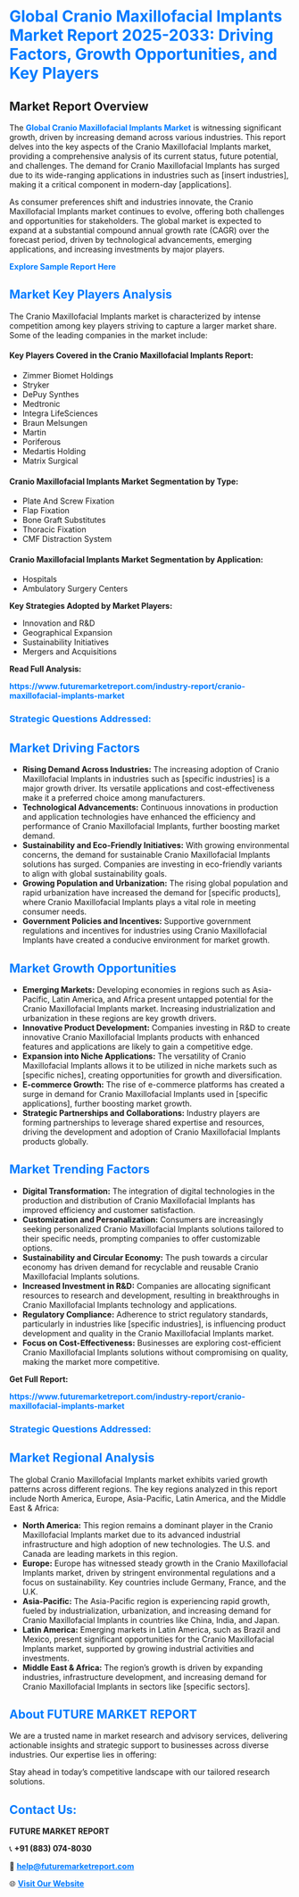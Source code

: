 <h1 style="color: #007BFF;">Global Cranio Maxillofacial Implants Market Report 2025-2033: Driving Factors, Growth Opportunities, and Key Players</h1>

<section id="overview">
<h2>Market Report Overview</h2>
<p>The <a href="https://www.futuremarketreport.com/industry-report/cranio-maxillofacial-implants-market" style="color: #007BFF; text-decoration: none;"><strong>Global Cranio Maxillofacial Implants Market</strong></a> is witnessing significant growth, driven by increasing demand across various industries. This report delves into the key aspects of the Cranio Maxillofacial Implants market, providing a comprehensive analysis of its current status, future potential, and challenges. The demand for Cranio Maxillofacial Implants has surged due to its wide-ranging applications in industries such as [insert industries], making it a critical component in modern-day [applications].</p>
<p>As consumer preferences shift and industries innovate, the Cranio Maxillofacial Implants market continues to evolve, offering both challenges and opportunities for stakeholders. The global market is expected to expand at a substantial compound annual growth rate (CAGR) over the forecast period, driven by technological advancements, emerging applications, and increasing investments by major players.</p>
</section>

<section id="overview">
<p><a href="https://www.futuremarketreport.com/request-sample/reportId=34311" style="color: #007BFF; text-decoration: none;"><strong>Explore Sample Report Here</strong></a></p>
</section>

<section id="key-players">
<h2 style="color: #007BFF;">Market Key Players Analysis</h2>
<p>The Cranio Maxillofacial Implants market is characterized by intense competition among key players striving to capture a larger market share. Some of the leading companies in the market include:</p>
<h4>Key Players Covered in the Cranio Maxillofacial Implants Report:</h4>
<ul><li>Zimmer Biomet Holdings</li><li>Stryker</li><li>DePuy Synthes</li><li>Medtronic</li><li>Integra LifeSciences</li><li>Braun Melsungen</li><li>Martin</li><li>Poriferous</li><li>Medartis Holding</li><li>Matrix Surgical</li></ul>
<h4>Cranio Maxillofacial Implants Market Segmentation by Type:</h4>
<ul><li>Plate And Screw Fixation</li><li>Flap Fixation</li><li>Bone Graft Substitutes</li><li>Thoracic Fixation</li><li>CMF Distraction System</li></ul>

<h4>Cranio Maxillofacial Implants Market Segmentation by Application:</h4>
<ul><li>Hospitals</li><li>Ambulatory Surgery Centers</li></ul>
<p><strong>Key Strategies Adopted by Market Players:</strong></p>
<ul>
<li>Innovation and R&D</li>
<li>Geographical Expansion</li>
<li>Sustainability Initiatives</li>
<li>Mergers and Acquisitions</li>
</ul>
</section>

<section>
<p><strong>Read Full Analysis: </strong></p><a href="https://www.futuremarketreport.com/industry-report/cranio-maxillofacial-implants-market" style="color: #007BFF; text-decoration: none;"><strong>https://www.futuremarketreport.com/industry-report/cranio-maxillofacial-implants-market</strong></a>
<h3 style="color: #007BFF;">Strategic Questions Addressed:</h3>
</section>

<section id="driving-factors">
<h2 style="color: #007BFF;">Market Driving Factors</h2>
<ul>
<li><strong>Rising Demand Across Industries:</strong> The increasing adoption of Cranio Maxillofacial Implants in industries such as [specific industries] is a major growth driver. Its versatile applications and cost-effectiveness make it a preferred choice among manufacturers.</li>
<li><strong>Technological Advancements:</strong> Continuous innovations in production and application technologies have enhanced the efficiency and performance of Cranio Maxillofacial Implants, further boosting market demand.</li>
<li><strong>Sustainability and Eco-Friendly Initiatives:</strong> With growing environmental concerns, the demand for sustainable Cranio Maxillofacial Implants solutions has surged. Companies are investing in eco-friendly variants to align with global sustainability goals.</li>
<li><strong>Growing Population and Urbanization:</strong> The rising global population and rapid urbanization have increased the demand for [specific products], where Cranio Maxillofacial Implants plays a vital role in meeting consumer needs.</li>
<li><strong>Government Policies and Incentives:</strong> Supportive government regulations and incentives for industries using Cranio Maxillofacial Implants have created a conducive environment for market growth.</li>
</ul>
</section>

<section id="growth-opportunities">
<h2 style="color: #007BFF;">Market Growth Opportunities</h2>
<ul>
<li><strong>Emerging Markets:</strong> Developing economies in regions such as Asia-Pacific, Latin America, and Africa present untapped potential for the Cranio Maxillofacial Implants market. Increasing industrialization and urbanization in these regions are key growth drivers.</li>
<li><strong>Innovative Product Development:</strong> Companies investing in R&D to create innovative Cranio Maxillofacial Implants products with enhanced features and applications are likely to gain a competitive edge.</li>
<li><strong>Expansion into Niche Applications:</strong> The versatility of Cranio Maxillofacial Implants allows it to be utilized in niche markets such as [specific niches], creating opportunities for growth and diversification.</li>
<li><strong>E-commerce Growth:</strong> The rise of e-commerce platforms has created a surge in demand for Cranio Maxillofacial Implants used in [specific applications], further boosting market growth.</li>
<li><strong>Strategic Partnerships and Collaborations:</strong> Industry players are forming partnerships to leverage shared expertise and resources, driving the development and adoption of Cranio Maxillofacial Implants products globally.</li>
</ul>
</section>

<section id="trending-factors">
<h2 style="color: #007BFF;">Market Trending Factors</h2>
<ul>
<li><strong>Digital Transformation:</strong> The integration of digital technologies in the production and distribution of Cranio Maxillofacial Implants has improved efficiency and customer satisfaction.</li>
<li><strong>Customization and Personalization:</strong> Consumers are increasingly seeking personalized Cranio Maxillofacial Implants solutions tailored to their specific needs, prompting companies to offer customizable options.</li>
<li><strong>Sustainability and Circular Economy:</strong> The push towards a circular economy has driven demand for recyclable and reusable Cranio Maxillofacial Implants solutions.</li>
<li><strong>Increased Investment in R&D:</strong> Companies are allocating significant resources to research and development, resulting in breakthroughs in Cranio Maxillofacial Implants technology and applications.</li>
<li><strong>Regulatory Compliance:</strong> Adherence to strict regulatory standards, particularly in industries like [specific industries], is influencing product development and quality in the Cranio Maxillofacial Implants market.</li>
<li><strong>Focus on Cost-Effectiveness:</strong> Businesses are exploring cost-efficient Cranio Maxillofacial Implants solutions without compromising on quality, making the market more competitive.</li>
</ul>
</section>

<section>
<p><strong>Get Full Report: </strong></p><a href="https://www.futuremarketreport.com/industry-report/cranio-maxillofacial-implants-market" style="color: #007BFF; text-decoration: none;"><strong>https://www.futuremarketreport.com/industry-report/cranio-maxillofacial-implants-market</strong></a>
<h3 style="color: #007BFF;">Strategic Questions Addressed:</h3>
</section>


<section id="regional-analysis">
<h2 style="color: #007BFF;">Market Regional Analysis</h2>
<p>The global Cranio Maxillofacial Implants market exhibits varied growth patterns across different regions. The key regions analyzed in this report include North America, Europe, Asia-Pacific, Latin America, and the Middle East & Africa:</p>
<ul>
<li><strong>North America:</strong> This region remains a dominant player in the Cranio Maxillofacial Implants market due to its advanced industrial infrastructure and high adoption of new technologies. The U.S. and Canada are leading markets in this region.</li>
<li><strong>Europe:</strong> Europe has witnessed steady growth in the Cranio Maxillofacial Implants market, driven by stringent environmental regulations and a focus on sustainability. Key countries include Germany, France, and the U.K.</li>
<li><strong>Asia-Pacific:</strong> The Asia-Pacific region is experiencing rapid growth, fueled by industrialization, urbanization, and increasing demand for Cranio Maxillofacial Implants in countries like China, India, and Japan.</li>
<li><strong>Latin America:</strong> Emerging markets in Latin America, such as Brazil and Mexico, present significant opportunities for the Cranio Maxillofacial Implants market, supported by growing industrial activities and investments.</li>
<li><strong>Middle East & Africa:</strong> The region’s growth is driven by expanding industries, infrastructure development, and increasing demand for Cranio Maxillofacial Implants in sectors like [specific sectors].</li>
</ul>
</section>

<footer>
<h2 style="color: #007BFF;">About FUTURE MARKET REPORT</h2>
<p>We are a trusted name in market research and advisory services, delivering actionable insights and strategic support to businesses across diverse industries. Our expertise lies in offering:</p>

<p>Stay ahead in today’s competitive landscape with our tailored research solutions.</p>

<h2 style="color: #007BFF;">Contact Us:</h2>
<p><strong>FUTURE MARKET REPORT</strong></p>
<p>📞 <strong>+91 (883) 074-8030</strong></p>
<p>📧 <strong><a href="mailto:help@futuremarketreport.com" style="color: #007BFF;">help@futuremarketreport.com</a></strong></p>
<p>🌐 <strong><a href="https://www.futuremarketreport.com/" style="color: #007BFF;">Visit Our Website</a></strong></p>
</footer>